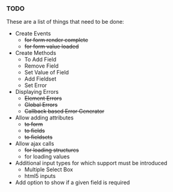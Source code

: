 ### TODO
These are a list of things that need to be done:
* Create Events
    * ~~for form render complete~~
    * ~~for form value loaded~~
* Create Methods
    * To Add Field
    * Remove Field
    * Set Value of Field
    * Add Fieldset
    * Set Error
* Displaying Errors
    * ~~Element Errors~~
    * ~~Global Errors~~
    * ~~Callback based Error Generator~~
* Allow adding attributes
    * ~~to form~~
    * ~~to fields~~
    * ~~to fieldsets~~
* Allow ajax calls
    * ~~for loading structures~~
    * for loading values
* Additional input types for which support must be introduced
    * Multiple Select Box
    * html5 inputs
* Add option to show if a given field is required